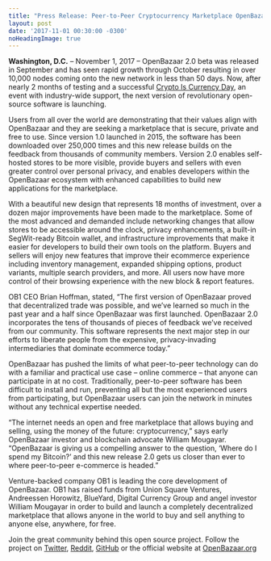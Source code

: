 ```yaml
---
title: "Press Release: Peer-to-Peer Cryptocurrency Marketplace OpenBazaar Launches Version 2.0 with Over 10,000 Nodes" 
layout: post
date: '2017-11-01 00:30:00 -0300'
noHeadingImage: true
---
```

        
**Washington, D.C.** – November 1, 2017 – OpenBazaar 2.0 beta was released in September and has seen rapid growth through October resulting in over 10,000 nodes coming onto the new network in less than 50 days. Now, after nearly 2 months of testing and a successful [Crypto Is Currency Day](https://cryptoiscurrency.com), an event with industry-wide support, the next version of revolutionary open-source software is launching.

Users from all over the world are demonstrating that their values align with OpenBazaar and they are seeking a marketplace that is secure, private and free to use. Since version 1.0 launched in 2015, the software has been downloaded over 250,000 times and this new release builds on the feedback from thousands of community members. Version 2.0 enables self-hosted stores to be more visible, provide buyers and sellers with even greater control over personal privacy, and enables developers within the OpenBazaar ecosystem with enhanced capabilities to build new applications for the marketplace.

With a beautiful new design that represents 18 months of investment, over a dozen major improvements have been made to the marketplace. Some of the most advanced and demanded include networking changes that allow stores to be accessible around the clock, privacy enhancements, a built-in SegWit-ready Bitcoin wallet, and infrastructure improvements that make it easier for developers to build their own tools on the platform. Buyers and sellers will enjoy new features that improve their ecommerce experience including inventory management, expanded shipping options, product variants, multiple search providers, and more. All users now have more control of their browsing experience with the new block & report features.

OB1 CEO Brian Hoffman, stated, “The first version of OpenBazaar proved that decentralized trade was possible, and we’ve learned so much in the past year and a half since OpenBazaar was first launched. OpenBazaar 2.0 incorporates the tens of thousands of pieces of feedback we’ve received from our community. This software represents the next major step in our efforts to liberate people from the expensive, privacy-invading intermediaries that dominate ecommerce today.”

OpenBazaar has pushed the limits of what peer-to-peer technology can do with a familiar and practical use case – online commerce – that anyone can participate in at no cost. Traditionally, peer-to-peer software has been difficult to install and run, preventing all but the most experienced users from participating, but OpenBazaar users can join the network in minutes without any technical expertise needed.

“The internet needs an open and free marketplace that allows buying and selling, using the money of the future: cryptocurrency,” says early OpenBazaar investor and blockchain advocate William Mougayar. “OpenBazaar is giving us a compelling answer to the question, ‘Where do I spend my Bitcoin?’ and this new release 2.0 gets us closer than ever to where peer-to-peer e-commerce is headed.”

Venture-backed company OB1 is leading the core development of OpenBazaar. OB1 has raised funds from Union Square Ventures, Andreessen Horowitz, BlueYard, Digital Currency Group and angel investor William Mougayar in order to build and launch a completely decentralized marketplace that allows anyone in the world to buy and sell anything to anyone else, anywhere, for free.

Join the great community behind this open source project. Follow the project on [Twitter](https://twitter.com/openbazaar), [Reddit](https://reddit.com/r/openbazaar), [GitHub](https://github.com/openbazaar) or the official website at [OpenBazaar.org](https://openbazaar.org)
